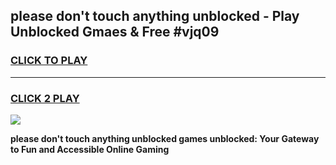 
## please don't touch anything unblocked - Play Unblocked Gmaes & Free #vjq09
<h3>
<a href="https://news.freeplayer.one?title=please_don't_touch_anything_unblocked&ref=27F">CLICK TO PLAY</a></h3>
<hr>

<h3>
<a href="https://news.freeplayer.one?title=please_don't_touch_anything_unblocked&ref=27F">CLICK 2 PLAY</a>
  
</h3>

<a href="https://news.freeplayer.one?title=please_don't_touch_anything_unblocked&ref=27F/"><img src="https://clearcache.store/games.png"></a>


**please don't touch anything unblocked games unblocked: Your Gateway to Fun and Accessible Online Gaming**
